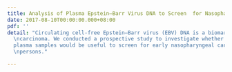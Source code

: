 ```yaml
---
title: Analysis of Plasma Epstein–Barr Virus DNA to Screen  for Nasopharyngeal Cancer
date: 2017-08-10T00:00:00.000+08:00
pdf: ''
detail: "Circulating cell-free Epstein–Barr virus (EBV) DNA is a biomarker for nasopharyngeal
  \ncarcinoma. We conducted a prospective study to investigate whether EBV DNA in
  plasma samples would be useful to screen for early nasopharyngeal carcinoma in asymptomatic
  \npersons."

---
```

